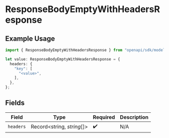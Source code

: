 # ResponseBodyEmptyWithHeadersResponse

## Example Usage

```typescript
import { ResponseBodyEmptyWithHeadersResponse } from "openapi/sdk/models/operations";

let value: ResponseBodyEmptyWithHeadersResponse = {
  headers: {
    "key": [
      "<value>",
    ],
  },
};
```

## Fields

| Field                      | Type                       | Required                   | Description                |
| -------------------------- | -------------------------- | -------------------------- | -------------------------- |
| `headers`                  | Record<string, *string*[]> | :heavy_check_mark:         | N/A                        |